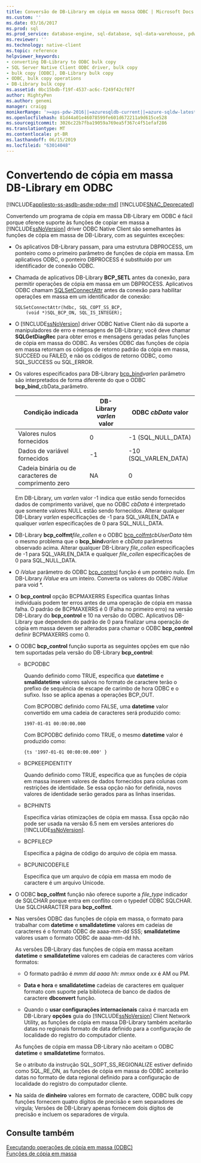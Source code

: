 ```yaml
---
title: Conversão de DB-Library em cópia em massa ODBC | Microsoft Docs
ms.custom: ''
ms.date: 03/16/2017
ms.prod: sql
ms.prod_service: database-engine, sql-database, sql-data-warehouse, pdw
ms.reviewer: ''
ms.technology: native-client
ms.topic: reference
helpviewer_keywords:
- converting DB-Library to ODBC bulk copy
- SQL Server Native Client ODBC driver, bulk copy
- bulk copy [ODBC], DB-Library bulk copy
- ODBC, bulk copy operations
- DB-Library bulk copy
ms.assetid: 0bc15bdb-f19f-4537-ac6c-f249f42cf07f
author: MightyPen
ms.author: genemi
manager: craigg
monikerRange: '>=aps-pdw-2016||=azuresqldb-current||=azure-sqldw-latest||>=sql-server-2016||=sqlallproducts-allversions||>=sql-server-linux-2017||=azuresqldb-mi-current'
ms.openlocfilehash: 81d44a01e46078599fe601d672211a9d615ce528
ms.sourcegitcommit: 3026c22b7fba19059a769ea5f367c4f51efaf286
ms.translationtype: MT
ms.contentlocale: pt-BR
ms.lasthandoff: 06/15/2019
ms.locfileid: "63014048"
---
```

# <a name="converting-from-db-library-to-odbc-bulk-copy"></a>Convertendo de cópia em massa DB-Library em ODBC
[!INCLUDE[appliesto-ss-asdb-asdw-pdw-md](../../includes/appliesto-ss-asdb-asdw-pdw-md.md)]
[!INCLUDE[SNAC_Deprecated](../../includes/snac-deprecated.md)]

  Convertendo um programa de cópia em massa DB-Library em ODBC é fácil porque oferece suporte às funções de copiar em massa a [!INCLUDE[ssNoVersion](../../includes/ssnoversion-md.md)] driver ODBC Native Client são semelhantes às funções de cópia em massa de DB-Library, com as seguintes exceções:  
  
-   Os aplicativos DB-Library passam, para uma estrutura DBPROCESS, um ponteiro como o primeiro parâmetro de funções de cópia em massa. Em aplicativos ODBC, o ponteiro DBPROCESS é substituído por um identificador de conexão ODBC.  
  
-   Chamada de aplicativos DB-Library **BCP_SETL** antes da conexão, para permitir operações de cópia em massa em um DBPROCESS. Aplicativos ODBC chamam [SQLSetConnectAttr](../../relational-databases/native-client-odbc-api/sqlsetconnectattr.md) antes da conexão para habilitar operações em massa em um identificador de conexão:  
  
    ```  
    SQLSetConnectAttr(hdbc, SQL_COPT_SS_BCP,  
        (void *)SQL_BCP_ON, SQL_IS_INTEGER);  
    ```  
  
-   O [!INCLUDE[ssNoVersion](../../includes/ssnoversion-md.md)] driver ODBC Native Client não dá suporte a manipuladores de erro e mensagens de DB-Library; você deve chamar **SQLGetDiagRec** para obter erros e mensagens geradas pelas funções de cópia em massa do ODBC. As versões ODBC das funções de cópia em massa retornam os códigos de retorno padrão da cópia em massa, SUCCEED ou FAILED, e não os códigos de retorno ODBC, como SQL_SUCCESS ou SQL_ERROR.  
  
-   Os valores especificados para DB-Library [bcp_bind](../../relational-databases/native-client-odbc-extensions-bulk-copy-functions/bcp-bind.md)*varlen* parâmetro são interpretados de forma diferente do que o ODBC **bcp_bind**_cbData_parâmetro.  
  
    |Condição indicada|DB-Library *varlen* valor|ODBC *cbData* valor|  
    |-------------------------|--------------------------------|-------------------------|  
    |Valores nulos fornecidos|0|-1 (SQL_NULL_DATA)|  
    |Dados de variável fornecidos|-1|-10 (SQL_VARLEN_DATA)|  
    |Cadeia binária ou de caracteres de comprimento zero|NA|0|  
  
     Em DB-Library, um *varlen* valor -1 indica que estão sendo fornecidos dados de comprimento variável, que no ODBC *cbData* é interpretado que somente valores NULL estão sendo fornecidos. Alterar qualquer DB-Library *varlen* especificações de -1 para SQL_VARLEN_DATA e qualquer *varlen* especificações de 0 para SQL_NULL_DATA.  
  
-   DB-Library **bcp_colfmt**_file_collen_ e o ODBC [bcp_colfmt](../../relational-databases/native-client-odbc-extensions-bulk-copy-functions/bcp-colfmt.md)*cbUserData* têm o mesmo problema que o  **bcp_bind**_varlen_ e *cbData* parâmetros observado acima. Alterar qualquer DB-Library *file_collen* especificações de -1 para SQL_VARLEN_DATA e qualquer *file_collen* especificações de 0 para SQL_NULL_DATA.  
  
-   O *iValue* parâmetro do ODBC [bcp_control](../../relational-databases/native-client-odbc-extensions-bulk-copy-functions/bcp-control.md) função é um ponteiro nulo. Em DB-Library *iValue* era um inteiro. Converta os valores do ODBC *iValue* para void *.  
  
-   O **bcp_control** opção BCPMAXERRS Especifica quantas linhas individuais podem ter erros antes de uma operação de cópia em massa falha. O padrão de BCPMAXERRS é 0 (Falha no primeiro erro) na versão DB-Library do **bcp_control** e 10 na versão do ODBC. Aplicativos DB-Library que dependem do padrão de 0 para finalizar uma operação de cópia em massa devem ser alterados para chamar o ODBC **bcp_control** definir BCPMAXERRS como 0.  
  
-   O ODBC **bcp_control** função suporta as seguintes opções em que não tem suportadas pela versão do DB-Library **bcp_control**:  
  
    -   BCPODBC  
  
         Quando definido como TRUE, especifica que **datetime** e **smalldatetime** valores salvos no formato de caractere terão o prefixo de sequência de escape de carimbo de hora ODBC e o sufixo. Isso se aplica apenas a operações BCP_OUT.  
  
         Com BCPODBC definido como FALSE, uma **datetime** valor convertido em uma cadeia de caracteres será produzido como:  
  
        ```  
        1997-01-01 00:00:00.000  
        ```  
  
         Com BCPODBC definido como TRUE, o mesmo **datetime** valor é produzido como:  
  
        ```  
        {ts '1997-01-01 00:00:00.000' }  
        ```  
  
    -   BCPKEEPIDENTITY  
  
         Quando definido como TRUE, especifica que as funções de cópia em massa inserem valores de dados fornecidos para colunas com restrições de identidade. Se essa opção não for definida, novos valores de identidade serão gerados para as linhas inseridas.  
  
    -   BCPHINTS  
  
         Especifica várias otimizações de cópia em massa. Essa opção não pode ser usada na versão 6.5 nem em versões anteriores do [!INCLUDE[ssNoVersion](../../includes/ssnoversion-md.md)].  
  
    -   BCPFILECP  
  
         Especifica a página de código do arquivo de cópia em massa.  
  
    -   BCPUNICODEFILE  
  
         Especifica que um arquivo de cópia em massa em modo de caractere é um arquivo Unicode.  
  
-   O ODBC **bcp_colfmt** função não oferece suporte a *file_type* indicador de SQLCHAR porque entra em conflito com o typedef ODBC SQLCHAR. Use SQLCHARACTER para **bcp_colfmt**.  
  
-   Nas versões ODBC das funções de cópia em massa, o formato para trabalhar com **datetime** e **smalldatetime** valores em cadeias de caracteres é o formato ODBC de aaaa-mm-dd SSS; **smalldatetime** valores usam o formato ODBC de aaaa-mm-dd hh.  
  
     As versões DB-Library das funções de cópia em massa aceitam **datetime** e **smalldatetime** valores em cadeias de caracteres com vários formatos:  
  
    -   O formato padrão é *mmm dd aaaa hh: mmxx* onde *xx* é AM ou PM.  
  
    -   **Data e hora** e **smalldatetime** cadeias de caracteres em qualquer formato com suporte pela biblioteca de banco de dados de caractere **dbconvert** função.  
  
    -   Quando o **usar configurações internacionais** caixa é marcada em DB-Library **opções** guia do [!INCLUDE[ssNoVersion](../../includes/ssnoversion-md.md)] Client Network Utility, as funções de cópia em massa DB-Library também aceitarão datas no regionais formato de data definido para a configuração de localidade do registro do computador cliente.  
  
     As funções de cópia em massa DB-Library não aceitam o ODBC **datetime** e **smalldatetime** formatos.  
  
     Se o atributo da instrução SQL_SOPT_SS_REGIONALIZE estiver definido como SQL_RE_ON, as funções de cópia em massa do ODBC aceitarão datas no formato de data regional definido para a configuração de localidade do registro do computador cliente.  
  
-   Na saída de **dinheiro** valores em formato de caractere, ODBC bulk copy funções fornecem quatro dígitos de precisão e sem separadores de vírgula; Versões de DB-Library apenas fornecem dois dígitos de precisão e incluem os separadores de vírgula.  
  
## <a name="see-also"></a>Consulte também  
 [Executando operações de cópia em massa &#40;ODBC&#41;](../../relational-databases/native-client-odbc-bulk-copy-operations/performing-bulk-copy-operations-odbc.md)   
 [Funções de cópia em massa](../../relational-databases/native-client-odbc-extensions-bulk-copy-functions/sql-server-driver-extensions-bulk-copy-functions.md)  
  
  
